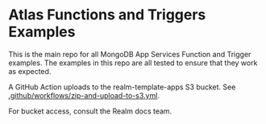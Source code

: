 # Atlas Functions and Triggers Examples

This is the main repo for all MongoDB App Services Function and Trigger examples.
The examples in this repo are all tested to ensure that they work as expected.

A GitHub Action uploads to the realm-template-apps S3 bucket. See
[.github/workflows/zip-and-upload-to-s3.yml](.github/workflows/zip-and-upload-to-s3.yml).

For bucket access, consult the Realm docs team.

<!-- TODO: Add more details about the repo structure and its purpose -->
